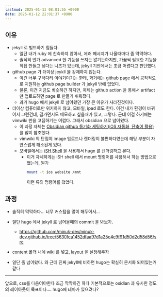 ```yaml
---
lastmod: 2025-01-13 08:01:55 +0900
date: 2025-01-12 22:01:37 +0900
---
```


## 이유
- jekyll 로 빌드하기 힘들다.
	- 일단 내가 ruby 에 친숙하지 않아서, 에러 메시지가 나올때마다 좀 막막하다.
	- 솔직히 먼가 advanced 한 기능을 쓰지는 않기는하지만, 가끔씩 필요한 기능을 직접 만들고 싶다는 니즈가 있는데, jekyll 기반에서는 조금 어렵다고 판단했다.
- github page 가 더이상 jeykll 을 강제하지 않는다.
	- 이건 너무 구닥다리 이야기이기는 한데, 과거에는 github page 에서 공직적으로 지원하는 github page builder 가 jekyll 밖에 없었다.
	- 물론, 이건 지금도 비슷하긴 하지만, 이제는 github action 을 통해서 artifact 만 업로드하면 page 로 만들기 쉬워졌다.
	- 과거 hugo 에서 jekyll 로 넘어왔던 가장 큰 이유가 사라진것이다.
- 더이상 컴퓨터로만 위키하지 않고, 모바일, ipad 로도 한다. 이건 내가 환경이 바뀌어서 그런건데, 길가면서도 메모하고 싶을때가 있고, 그렇다. 근데 이걸 하기에는 vimwiki 만을 고집하기는 어렵다. 그래서 obsidian 으로 넘어왔다.
	- 이 과정 자체는  [Obsidian github 동기화 세팅하기(iOS 자동화, 단축어 활용)](https://clarit7.github.io/obsidian_sync_setting/) 를 많이 참조했다.
	- vimwiki 의 단점이 image 업로드나 렌더링이 불편하다였는데 해당 부분이 자연스럽게 해소된게 있다.
	- 모바일에서는 [iSH Shell](https://apps.apple.com/kr/app/ish-shell/id1436902243) 을 사용해서 hugo 를 렌더링하고 본다.
		- 이거 자세하게는 iSH shell 에서 mount 명령어를 사용해서 하는 방법으로 했는데, 뭔가
			```bash
			mount -t ios website /mnt
			```
			이런 류의 명령어를 쳤었다.

## 과정
- 솔직히 막막하다... 너무 커스텀을 많이 해두어서...
- 일단 hugo 에서 jekyll 로 넘어올때의 commit 을 봐보자.
	- https://github.com/minuk-dev/minuk-dev.github.io/tree/5630fca1452dfaa97d1a25e4e9f91d50d2d58d56/src
- content 폴더 내에 wiki 를 넣고, layout 을 설정해주자

- 일단 좀 넘어왔다. 와 근데 진짜 jekyll에 비하면 hugo는 확실히 문서화 되어있는거 같다

---

앞으로, css를 다음어야한다 조금 막막하긴 하다
기본적으로는 osidian 과 유사한 정도의 레이아웃이 목표이다.... hugo에 테마가 있으려나?